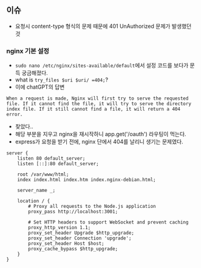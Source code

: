 ## 이슈

-   요청시 content-type 형식의 문제 때문에 401 UnAuthorized 문제가 발생했던 것

### nginx 기본 설정

-   `sudo nano /etc/nginx/sites-available/default`에서 설정 코드를 보다가 문득 궁금해졌다.
-   what is `try_files $uri $uri/ =404;`?
-   이에 chatGPT의 답변

```
When a request is made, Nginx will first try to serve the requested file. If it cannot find the file, it will try to serve the directory index file. If it still cannot find a file, it will return a 404 error.
```

-   찾았다..
-   해당 부분을 지우고 nginx을 재시작하니 app.get('/oauth') 라우팅이 먹는다.
-   express가 요청을 받기 전에, nginx 단에서 404를 날리니 생기는 문제였다.

```
server {
    listen 80 default_server;
    listen [::]:80 default_server;

    root /var/www/html;
    index index.html index.htm index.nginx-debian.html;

    server_name _;

    location / {
        # Proxy all requests to the Node.js application
        proxy_pass http://localhost:3001;

        # Set HTTP headers to support WebSocket and prevent caching
        proxy_http_version 1.1;
        proxy_set_header Upgrade $http_upgrade;
        proxy_set_header Connection 'upgrade';
        proxy_set_header Host $host;
        proxy_cache_bypass $http_upgrade;
    }
}
```
